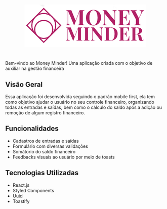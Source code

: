 <div align="center">
    <img src="./src/assets/logo.png" alt="Money-Minder Logo" />
</div>

#

Bem-vindo ao Money Minder! Uma aplicação criada com o objetivo de auxiliar na gestão financeira

## Visão Geral

Essa aplicação foi desenvolvida seguindo o padrão mobile first, ela tem como objetivo ajudar o usuário no seu controle financeiro, organizando todas as entradas e saídas, bem como o cálculo do saldo após a adição ou remoção de algum registro financeiro.

## Funcionalidades

- Cadastros de entradas e saídas 
- Formulário com diversas validações
- Somátorio do saldo financeiro
- Feedbacks visuais ao usuário por meio de toasts

## Tecnologias Utilizadas

- React.js
- Styled Components
- Uuid
- Toastify
